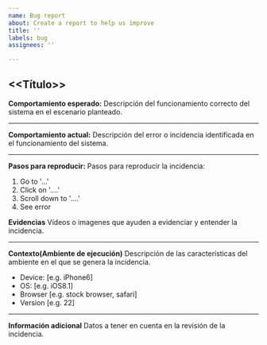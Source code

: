 ```yaml
---
name: Bug report
about: Create a report to help us improve
title: ''
labels: bug
assignees: ''

---
```


**<<Título>>**
-------
**Comportamiento esperado:**
Descripción del funcionamiento correcto del sistema en el escenario planteado.

----
**Comportamiento actual:**
Descripción del error o incidencia identificada en el funcionamiento del sistema.

---
**Pasos para reproducir:**
Pasos para reproducir la incidencia:
1. Go to '...'
2. Click on '....'
3. Scroll down to '....'
4. See error

**Evidencias**
Vídeos o imagenes que ayuden a evidenciar y entender la incidencia.

---
**Contexto(Ambiente de ejecución)**
Descripción de las características del ambiente en el que se genera la incidencia.
 - Device: [e.g. iPhone6]
 - OS: [e.g. iOS8.1]
 - Browser [e.g. stock browser, safari]
 - Version [e.g. 22]

---
**Información adicional**
Datos a tener en cuenta en la revisión de la incidencia.
